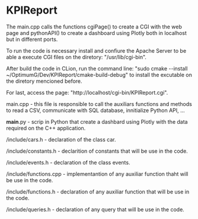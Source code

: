 # KPIReport

The main.cpp calls the functions cgiPage() to create a CGI with the web page and pythonAPI() to create a dashboard using Plotly both in localhost 
but in different ports.

To run the code is necessary install and confiure the Apache Server to be able a execute CGI files on the diretory: "/usr/lib/cgi-bin".

After build the code in CLion, run the command line: "sudo cmake --install ~/OptimumG/Dev/KPIReport/cmake-build-debug" to install the excutable 
on the diretory mencioned before.

For last, access the page: "http://localhost/cgi-bin/KPIReport.cgi". 

main.cpp - this file is responsible to call the auxiliars functions and methods to read a CSV, communicate with SQL database, innitialize Python API, ...

__main__.py - scrip in Python that create a dashbard using Plotly with the data required on the C++ application.

/include/cars.h - declaration of the class car.

/include/constants.h - declarition of constants that will be use in the code.

/include/events.h - declaration of the class events.

/include/functions.cpp - implementantion of any auxiliar function thaht will be use in the code.

/include/functions.h - declaration of any auxiliar function that will be use in the code.

/include/queries.h - declaration of any query that will be use in the code.

